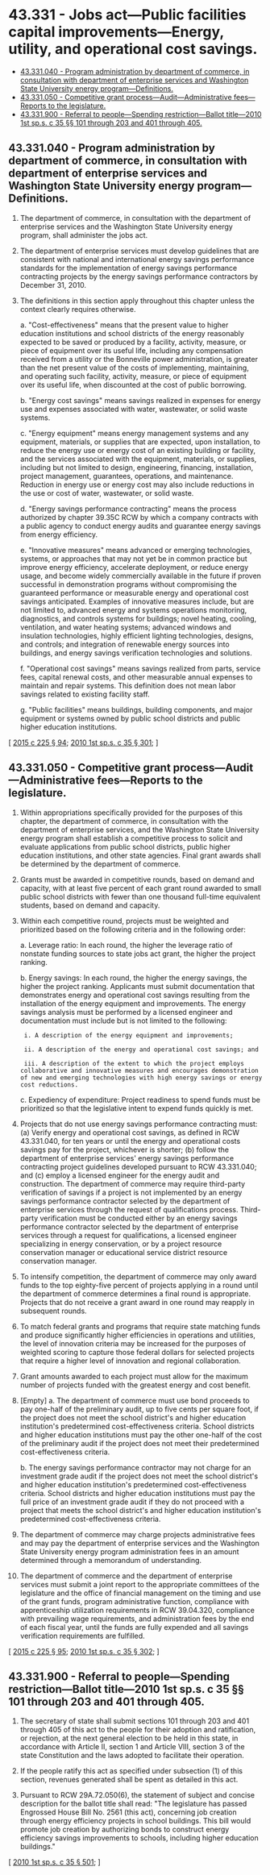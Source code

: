 # 43.331 - Jobs act—Public facilities capital improvements—Energy, utility, and operational cost savings.
* [43.331.040 - Program administration by department of commerce, in consultation with department of enterprise services and Washington State University energy program—Definitions.](#43331040---program-administration-by-department-of-commerce-in-consultation-with-department-of-enterprise-services-and-washington-state-university-energy-programdefinitions)
* [43.331.050 - Competitive grant process—Audit—Administrative fees—Reports to the legislature.](#43331050---competitive-grant-processauditadministrative-feesreports-to-the-legislature)
* [43.331.900 - Referral to people—Spending restriction—Ballot title—2010 1st sp.s. c 35 §§ 101 through 203 and 401 through 405.](#43331900---referral-to-peoplespending-restrictionballot-title2010-1st-sps-c-35--101-through-203-and-401-through-405)
## 43.331.040 - Program administration by department of commerce, in consultation with department of enterprise services and Washington State University energy program—Definitions.
1. The department of commerce, in consultation with the department of enterprise services and the Washington State University energy program, shall administer the jobs act.

2. The department of enterprise services must develop guidelines that are consistent with national and international energy savings performance standards for the implementation of energy savings performance contracting projects by the energy savings performance contractors by December 31, 2010.

3. The definitions in this section apply throughout this chapter unless the context clearly requires otherwise.

    a. "Cost-effectiveness" means that the present value to higher education institutions and school districts of the energy reasonably expected to be saved or produced by a facility, activity, measure, or piece of equipment over its useful life, including any compensation received from a utility or the Bonneville power administration, is greater than the net present value of the costs of implementing, maintaining, and operating such facility, activity, measure, or piece of equipment over its useful life, when discounted at the cost of public borrowing.

    b. "Energy cost savings" means savings realized in expenses for energy use and expenses associated with water, wastewater, or solid waste systems.

    c. "Energy equipment" means energy management systems and any equipment, materials, or supplies that are expected, upon installation, to reduce the energy use or energy cost of an existing building or facility, and the services associated with the equipment, materials, or supplies, including but not limited to design, engineering, financing, installation, project management, guarantees, operations, and maintenance. Reduction in energy use or energy cost may also include reductions in the use or cost of water, wastewater, or solid waste.

    d. "Energy savings performance contracting" means the process authorized by chapter 39.35C RCW by which a company contracts with a public agency to conduct energy audits and guarantee energy savings from energy efficiency.

    e. "Innovative measures" means advanced or emerging technologies, systems, or approaches that may not yet be in common practice but improve energy efficiency, accelerate deployment, or reduce energy usage, and become widely commercially available in the future if proven successful in demonstration programs without compromising the guaranteed performance or measurable energy and operational cost savings anticipated. Examples of innovative measures include, but are not limited to, advanced energy and systems operations monitoring, diagnostics, and controls systems for buildings; novel heating, cooling, ventilation, and water heating systems; advanced windows and insulation technologies, highly efficient lighting technologies, designs, and controls; and integration of renewable energy sources into buildings, and energy savings verification technologies and solutions.

    f. "Operational cost savings" means savings realized from parts, service fees, capital renewal costs, and other measurable annual expenses to maintain and repair systems. This definition does not mean labor savings related to existing facility staff.

    g. "Public facilities" means buildings, building components, and major equipment or systems owned by public school districts and public higher education institutions.

\[ [2015 c 225 § 94](http://lawfilesext.leg.wa.gov/biennium/2015-16/Pdf/Bills/Session%20Laws/Senate/5024.SL.pdf?cite=2015%20c%20225%20§%2094); [2010 1st sp.s. c 35 § 301](http://lawfilesext.leg.wa.gov/biennium/2009-10/Pdf/Bills/Session%20Laws/House/2561.SL.pdf?cite=2010%201st%20sp.s.%20c%2035%20§%20301); \]

## 43.331.050 - Competitive grant process—Audit—Administrative fees—Reports to the legislature.
1. Within appropriations specifically provided for the purposes of this chapter, the department of commerce, in consultation with the department of enterprise services, and the Washington State University energy program shall establish a competitive process to solicit and evaluate applications from public school districts, public higher education institutions, and other state agencies. Final grant awards shall be determined by the department of commerce.

2. Grants must be awarded in competitive rounds, based on demand and capacity, with at least five percent of each grant round awarded to small public school districts with fewer than one thousand full-time equivalent students, based on demand and capacity.

3. Within each competitive round, projects must be weighted and prioritized based on the following criteria and in the following order:

    a. Leverage ratio: In each round, the higher the leverage ratio of nonstate funding sources to state jobs act grant, the higher the project ranking.

    b. Energy savings: In each round, the higher the energy savings, the higher the project ranking. Applicants must submit documentation that demonstrates energy and operational cost savings resulting from the installation of the energy equipment and improvements. The energy savings analysis must be performed by a licensed engineer and documentation must include but is not limited to the following:

        i. A description of the energy equipment and improvements;

        ii. A description of the energy and operational cost savings; and

        iii. A description of the extent to which the project employs collaborative and innovative measures and encourages demonstration of new and emerging technologies with high energy savings or energy cost reductions.

    c. Expediency of expenditure: Project readiness to spend funds must be prioritized so that the legislative intent to expend funds quickly is met.

4. Projects that do not use energy savings performance contracting must: (a) Verify energy and operational cost savings, as defined in RCW 43.331.040, for ten years or until the energy and operational costs savings pay for the project, whichever is shorter; (b) follow the department of enterprise services' energy savings performance contracting project guidelines developed pursuant to RCW 43.331.040; and (c) employ a licensed engineer for the energy audit and construction. The department of commerce may require third-party verification of savings if a project is not implemented by an energy savings performance contractor selected by the department of enterprise services through the request of qualifications process. Third-party verification must be conducted either by an energy savings performance contractor selected by the department of enterprise services through a request for qualifications, a licensed engineer specializing in energy conservation, or by a project resource conservation manager or educational service district resource conservation manager.

5. To intensify competition, the department of commerce may only award funds to the top eighty-five percent of projects applying in a round until the department of commerce determines a final round is appropriate. Projects that do not receive a grant award in one round may reapply in subsequent rounds.

6. To match federal grants and programs that require state matching funds and produce significantly higher efficiencies in operations and utilities, the level of innovation criteria may be increased for the purposes of weighted scoring to capture those federal dollars for selected projects that require a higher level of innovation and regional collaboration.

7. Grant amounts awarded to each project must allow for the maximum number of projects funded with the greatest energy and cost benefit.

8. [Empty]
    a. The department of commerce must use bond proceeds to pay one-half of the preliminary audit, up to five cents per square foot, if the project does not meet the school district's and higher education institution's predetermined cost-effectiveness criteria. School districts and higher education institutions must pay the other one-half of the cost of the preliminary audit if the project does not meet their predetermined cost-effectiveness criteria.

    b. The energy savings performance contractor may not charge for an investment grade audit if the project does not meet the school district's and higher education institution's predetermined cost-effectiveness criteria. School districts and higher education institutions must pay the full price of an investment grade audit if they do not proceed with a project that meets the school district's and higher education institution's predetermined cost-effectiveness criteria.

9. The department of commerce may charge projects administrative fees and may pay the department of enterprise services and the Washington State University energy program administration fees in an amount determined through a memorandum of understanding.

10. The department of commerce and the department of enterprise services must submit a joint report to the appropriate committees of the legislature and the office of financial management on the timing and use of the grant funds, program administrative function, compliance with apprenticeship utilization requirements in RCW 39.04.320, compliance with prevailing wage requirements, and administration fees by the end of each fiscal year, until the funds are fully expended and all savings verification requirements are fulfilled.

\[ [2015 c 225 § 95](http://lawfilesext.leg.wa.gov/biennium/2015-16/Pdf/Bills/Session%20Laws/Senate/5024.SL.pdf?cite=2015%20c%20225%20§%2095); [2010 1st sp.s. c 35 § 302](http://lawfilesext.leg.wa.gov/biennium/2009-10/Pdf/Bills/Session%20Laws/House/2561.SL.pdf?cite=2010%201st%20sp.s.%20c%2035%20§%20302); \]

## 43.331.900 - Referral to people—Spending restriction—Ballot title—2010 1st sp.s. c 35 §§ 101 through 203 and 401 through 405.
1. The secretary of state shall submit sections 101 through 203 and 401 through 405 of this act to the people for their adoption and ratification, or rejection, at the next general election to be held in this state, in accordance with Article II, section 1 and Article VIII, section 3 of the state Constitution and the laws adopted to facilitate their operation.

2. If the people ratify this act as specified under subsection (1) of this section, revenues generated shall be spent as detailed in this act.

3. Pursuant to RCW 29A.72.050(6), the statement of subject and concise description for the ballot title shall read: "The legislature has passed Engrossed House Bill No. 2561 (this act), concerning job creation through energy efficiency projects in school buildings. This bill would promote job creation by authorizing bonds to construct energy efficiency savings improvements to schools, including higher education buildings."

\[ [2010 1st sp.s. c 35 § 501](http://lawfilesext.leg.wa.gov/biennium/2009-10/Pdf/Bills/Session%20Laws/House/2561.SL.pdf?cite=2010%201st%20sp.s.%20c%2035%20§%20501); \]

